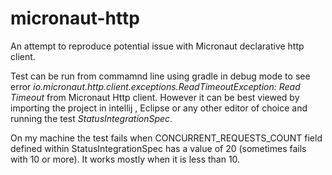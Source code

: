 # micronaut-http
An attempt to reproduce potential issue with Micronaut declarative http client.

Test can be run from commamnd line using gradle in debug mode to see error _io.micronaut.http.client.exceptions.ReadTimeoutException: Read Timeout_ from Micronaut Http client. However it can be best viewed by importing the project in intellij , Eclipse or any other editor of choice and running the test *StatusIntegrationSpec*.

On my machine the test fails when CONCURRENT_REQUESTS_COUNT field defined within StatusIntegrationSpec has a value of 20 (sometimes fails with 10 or more).
It works mostly when it is less than 10.
